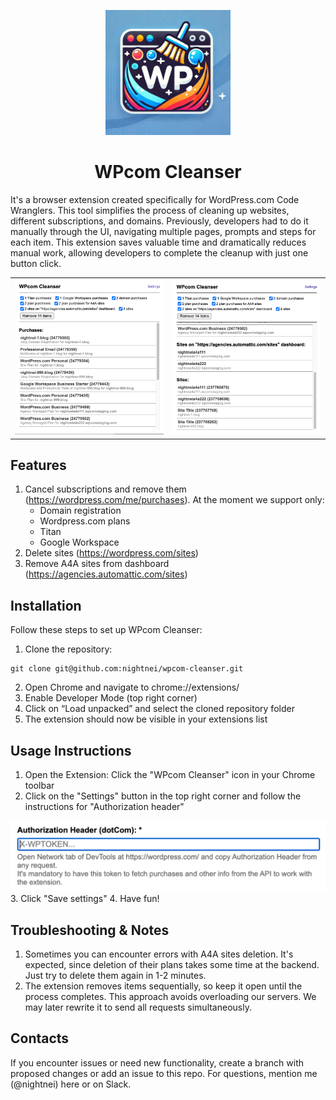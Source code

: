 <p align="center">
    <img src="./icons/original.jpg" width="200" />
</p>

<h1 align="center">WPcom Cleanser</h1>

It's a browser extension created specifically for WordPress.com Code Wranglers. This tool simplifies the process of cleaning up websites, different subscriptions, and domains. Previously, developers had to do it manually through the UI, navigating multiple pages, prompts and steps for each item. This extension saves valuable time and dramatically reduces manual work, allowing developers to complete the cleanup with just one button click.

<table>
    <tr>
        <td><img src="./imgs/readme/demo1.png" />
        <td><img src="./imgs/readme/demo2.png" />
    </tr>
</table>

## Features
1. Cancel subscriptions and remove them (https://wordpress.com/me/purchases).
At the moment we support only:
    - Domain registration
    - Wordpress.com plans
    - Titan
    - Google Workspace
2. Delete sites (https://wordpress.com/sites)
3. Remove A4A sites from dashboard (https://agencies.automattic.com/sites)

## Installation
Follow these steps to set up WPcom Cleanser:
1. Clone the repository:
```
git clone git@github.com:nightnei/wpcom-cleanser.git
```
2. Open Chrome and navigate to chrome://extensions/
3. Enable Developer Mode (top right corner)
4. Click on “Load unpacked” and select the cloned repository folder
5. The extension should now be visible in your extensions list

## Usage Instructions
1. Open the Extension: Click the "WPcom Cleanser" icon in your Chrome toolbar
2. Click on the "Settings" button in the top right corner and follow the instructions for "Authorization header"
<img src="./imgs/readme/authorizationHeader.png" />
3. Click "Save settings"
4. Have fun!

## Troubleshooting & Notes
1. Sometimes you can encounter errors with A4A sites deletion. It's expected, since deletion of their plans takes some time at the backend. Just try to delete them again in 1-2 minutes.
2. The extension removes items sequentially, so keep it open until the process completes. This approach avoids overloading our servers. We may later rewrite it to send all requests simultaneously.

## Contacts
If you encounter issues or need new functionality, create a branch with proposed changes or add an issue to this repo.
For questions, mention me (@nightnei) here or on Slack.
